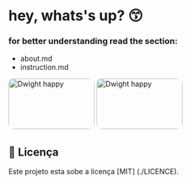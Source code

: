 # hey, whats's up? 😙

### for better understanding read the section: 
    
   -   about.md 
   -   instruction.md 

<div style="inline">

<img src="https://media.tenor.com/mhKBv0wFQQ0AAAAC/happy-dwight.gif" alt="Dwight happy" style="height: 100px; width: 170px; border-radius: 10px;"> 
<img src="https://media.tenor.com/r6P4YrucoTsAAAAC/yes-jim.gif" alt="Dwight happy" style="height: 100px; width: 170px; border-radius: 10px;">
  
</div>


 ## 📝 Licença

Este projeto esta sobe a licença [MIT] (./LICENCE).

